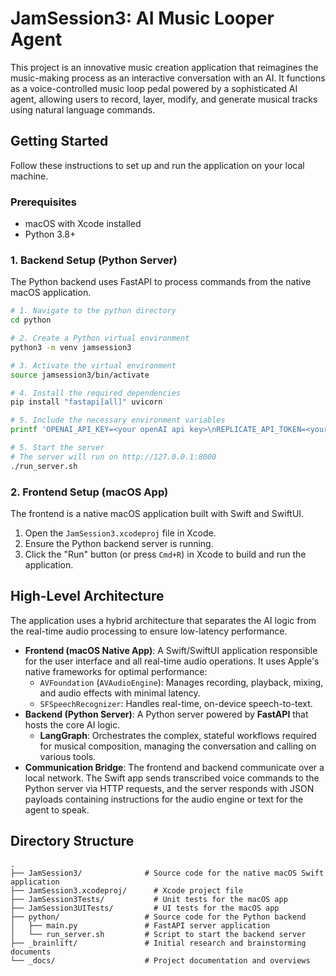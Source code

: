 # JamSession3: AI Music Looper Agent

This project is an innovative music creation application that reimagines the music-making process as an interactive conversation with an AI. It functions as a voice-controlled music loop pedal powered by a sophisticated AI agent, allowing users to record, layer, modify, and generate musical tracks using natural language commands.

## Getting Started

Follow these instructions to set up and run the application on your local machine.

### Prerequisites

-   macOS with Xcode installed
-   Python 3.8+

### 1. Backend Setup (Python Server)

The Python backend uses FastAPI to process commands from the native macOS application.

```bash
# 1. Navigate to the python directory
cd python

# 2. Create a Python virtual environment
python3 -m venv jamsession3

# 3. Activate the virtual environment
source jamsession3/bin/activate

# 4. Install the required dependencies
pip install "fastapi[all]" uvicorn

# 5. Include the necessary environment variables
printf 'OPENAI_API_KEY=<your openAI api key>\nREPLICATE_API_TOKEN=<your replicate api token>\n' > .env

# 5. Start the server
# The server will run on http://127.0.0.1:8000
./run_server.sh
```

### 2. Frontend Setup (macOS App)

The frontend is a native macOS application built with Swift and SwiftUI.

1.  Open the `JamSession3.xcodeproj` file in Xcode.
2.  Ensure the Python backend server is running.
3.  Click the "Run" button (or press `Cmd+R`) in Xcode to build and run the application.

## High-Level Architecture

The application uses a hybrid architecture that separates the AI logic from the real-time audio processing to ensure low-latency performance.

-   **Frontend (macOS Native App)**: A Swift/SwiftUI application responsible for the user interface and all real-time audio operations. It uses Apple's native frameworks for optimal performance:
    -   `AVFoundation` (`AVAudioEngine`): Manages recording, playback, mixing, and audio effects with minimal latency.
    -   `SFSpeechRecognizer`: Handles real-time, on-device speech-to-text.
-   **Backend (Python Server)**: A Python server powered by **FastAPI** that hosts the core AI logic.
    -   **LangGraph**: Orchestrates the complex, stateful workflows required for musical composition, managing the conversation and calling on various tools.
-   **Communication Bridge**: The frontend and backend communicate over a local network. The Swift app sends transcribed voice commands to the Python server via HTTP requests, and the server responds with JSON payloads containing instructions for the audio engine or text for the agent to speak.

## Directory Structure

```
.
├── JamSession3/              # Source code for the native macOS Swift application
├── JamSession3.xcodeproj/      # Xcode project file
├── JamSession3Tests/           # Unit tests for the macOS app
├── JamSession3UITests/         # UI tests for the macOS app
├── python/                   # Source code for the Python backend
│   ├── main.py               # FastAPI server application
│   └── run_server.sh         # Script to start the backend server
├── _brainlift/               # Initial research and brainstorming documents
└── _docs/                    # Project documentation and overviews
``` 